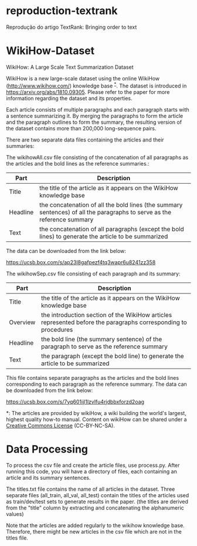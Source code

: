# reproduction-textrank
Reprodução do artigo TextRank: Bringing order to text

# WikiHow-Dataset
WikiHow: A Large Scale Text Summarization Dataset

WikiHow is a new large-scale dataset using the online WikiHow (http://www.wikihow.com/) knowledge base <sup>[*](#footnote1)</sup>. The dataset is introduced in https://arxiv.org/abs/1810.09305. Please refer to the paper for more information regarding the dataset and its properties.

Each article consists of multiple paragraphs and each paragraph starts with a sentence summarizing it. By merging the paragraphs to form the article and the paragraph outlines to form the summary, the resulting version of the dataset contains more than 200,000 long-sequence pairs.

There are two separate data files containing the articles and their summaries:

The wikihowAll.csv file consisting of the concatenation of all paragraphs as the articles and the bold lines as the reference summaries.:

|Part|Description|
|-------|-------------|
|Title|the title of the article as it appears on the WikiHow knowledge base|
|Headline|the concatenation of all the bold lines (the summary sentences) of all the paragraphs to serve as the reference summary|
|Text|the concatenation of all paragraphs (except the bold lines) to generate the article to be summarized|

The data can be downloaded from the link below:

https://ucsb.box.com/s/ap23l8gafpezf4tq3wapr6u8241zz358


The wikihowSep.csv file consisting of each paragraph and its summary:

|Part|Description|
|-------|-------------|
|Title|the title of the article as it appears on the WikiHow knowledge base|
|Overview|the introduction section of the WikiHow articles represented before the paragraphs corresponding to procedures|
|Headline|the bold line (the summary sentence) of the paragraph to serve as the reference summary|
|Text|the paragraph (except the bold line) to generate the article to be summarized|

This file contains separate paragraphs as the articles and the bold lines corresponding to each paragraph as the reference summary. The data can be downloaded from the link below:

https://ucsb.box.com/s/7yq601ijl1lzvlfu4rjdbbxforzd2oag





<a name="footnote1">*</a>: The articles are provided by wikiHow, a wiki building the world's largest, highest quality how-to manual. Content on wikiHow can be shared under a [Creative Commons License](https://creativecommons.org/licenses/by-nc-sa/3.0/) (CC-BY-NC-SA).


# Data Processing
To process the csv file and create the article files, use process.py. After running this code, you will have a directory of files, each containing an article and its summary sentences. 

The titles.txt file contains the name of all articles in the dataset. Three separate files (all_train, all_val, all_test) contain the titles of the articles used as train/dev/test sets to generate results in the paper. (the titles are derived from the "title" column by extracting and concatenating the alphanumeric values)

Note that the articles are added regularly to the wikihow knowledge base. Therefore, there might be new articles in the csv file which are not in the titles file.
